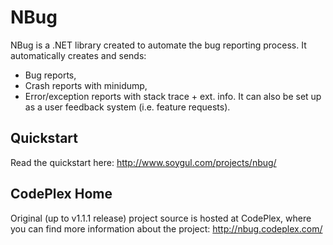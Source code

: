 # NBug
NBug is a .NET library created to automate the bug reporting process. It automatically creates and sends:
* Bug reports,
* Crash reports with minidump,
* Error/exception reports with stack trace + ext. info.
It can also be set up as a user feedback system (i.e. feature requests).

## Quickstart
Read the quickstart here: http://www.soygul.com/projects/nbug/

## CodePlex Home
Original (up to v1.1.1 release) project source is hosted at CodePlex, where you can find more information about the project: http://nbug.codeplex.com/
